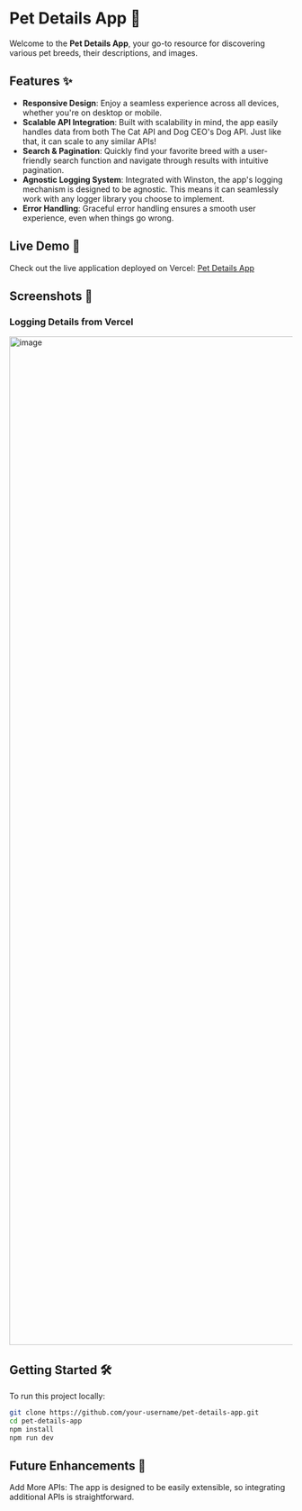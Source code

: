 # Pet Details App 🐾

Welcome to the **Pet Details App**, your go-to resource for discovering various pet breeds, their descriptions, and images.

## Features ✨

- **Responsive Design**: Enjoy a seamless experience across all devices, whether you're on desktop or mobile.
- **Scalable API Integration**: Built with scalability in mind, the app easily handles data from both The Cat API and Dog CEO's Dog API. Just like that, it can scale to any similar APIs!
- **Search & Pagination**: Quickly find your favorite breed with a user-friendly search function and navigate through results with intuitive pagination.
- **Agnostic Logging System**: Integrated with Winston, the app's logging mechanism is designed to be agnostic. This means it can seamlessly work with any logger library you choose to implement.
- **Error Handling**: Graceful error handling ensures a smooth user experience, even when things go wrong.

## Live Demo 🚀

Check out the live application deployed on Vercel: [Pet Details App](https://pet-details-app.vercel.app/)

## Screenshots 📸

### Logging Details from Vercel
<img width="1791" alt="image" src="https://github.com/user-attachments/assets/1f1f94b9-0848-4f8f-a42c-9a61e6e7c0ec">


## Getting Started 🛠️

To run this project locally:

```bash
git clone https://github.com/your-username/pet-details-app.git
cd pet-details-app
npm install
npm run dev
```

## Future Enhancements 🌱

Add More APIs: The app is designed to be easily extensible, so integrating additional APIs is straightforward.
